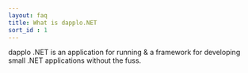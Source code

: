 ```yaml
---
layout: faq
title: What is dapplo.NET
sort_id : 1
---
```

dapplo .NET is an application for running & a framework for developing small .NET applications without the fuss.